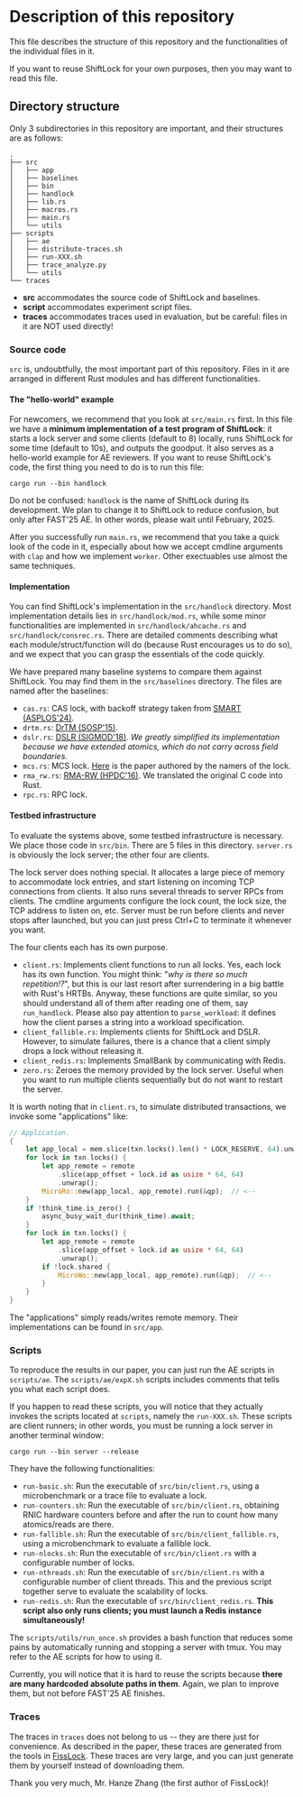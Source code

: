 # Description of this repository

This file describes the structure of this repository and the functionalities of the individual files in it.

If you want to reuse ShiftLock for your own purposes, then you may want to read this file. 

## Directory structure

Only 3 subdirectories in this repository are important, and their structures are as follows:

```
.
├── src
│   ├── app
│   ├── baselines
│   ├── bin
│   ├── handlock
│   ├── lib.rs
│   ├── macros.rs
│   ├── main.rs
│   └── utils
├── scripts
│   ├── ae
│   ├── distribute-traces.sh
│   ├── run-XXX.sh
│   ├── trace_analyze.py
│   └── utils
└── traces
```

* **src** accommodates the source code of ShiftLock and baselines.
* **script** accommodates experiment script files.
* **traces** accommodates traces used in evaluation, but be careful: files in it are NOT used directly!

### Source code

`src` is, undoubtfully, the most important part of this repository.
Files in it are arranged in different Rust modules and has different functionalities.

#### The "hello-world" example

For newcomers, we recommend that you look at `src/main.rs` first.
In this file we have a **minimum implementation of a test program of ShiftLock**: it starts a lock server and some clients (default to 8) locally, runs ShiftLock for some time (default to 10s), and outputs the goodput.
It also serves as a hello-world example for AE reviewers.
If you want to reuse ShiftLock's code, the first thing you need to do is to run this file:

```shell
cargo run --bin handlock
```

Do not be confused: `handlock` is the name of ShiftLock during its development.
We plan to change it to ShiftLock to reduce confusion, but only after FAST'25 AE. In other words, please wait until February, 2025.

After you successfully run `main.rs`, we recommend that you take a quick look of the code in it, especially about how we accept cmdline arguments with `clap` and how we implement `worker`.
Other exectuables use almost the same techniques.

#### Implementation

You can find ShiftLock's implementation in the `src/handlock` directory.
Most implementation details lies in `src/handlock/mod.rs`, while some minor functionalities are implemented in `src/handlock/ahcache.rs` and `src/handlock/consrec.rs`.
There are detailed comments describing what each module/struct/function will do (because Rust encourages us to do so), and we expect that you can grasp the essentials of the code quickly.

We have prepared many baseline systems to compare them against ShiftLock.
You may find them in the `src/baselines` directory.
The files are named after the baselines:

* `cas.rs`: CAS lock, with backoff strategy taken from [SMART (ASPLOS'24)](https://dl.acm.org/doi/10.1145/3617232.3624857).
* `drtm.rs`: [DrTM (SOSP'15)](https://dl.acm.org/doi/10.1145/2815400.2815419).
* `dslr.rs`: [DSLR (SIGMOD'18)](https://dl.acm.org/doi/10.1145/3183713.3196890). _We greatly simplified its implementation because we have extended atomics, which do not carry across field boundaries._
* `mcs.rs`: MCS lock. [Here](https://dl.acm.org/doi/10.1145/103727.103729) is the paper authored by the namers of the lock.
* `rma_rw.rs`: [RMA-RW (HPDC'16)](https://dl.acm.org/doi/10.1145/2907294.2907323). We translated the original C code into Rust.
* `rpc.rs`: RPC lock.

#### Testbed infrastructure

To evaluate the systems above, some testbed infrastructure is necessary.
We place those code in `src/bin`.
There are 5 files in this directory.
`server.rs` is obviously the lock server; the other four are clients.

The lock server does nothing special.
It allocates a large piece of memory to accommodate lock entries, and start listening on incoming TCP connections from clients.
It also runs several threads to server RPCs from clients.
The cmdline arguments configure the lock count, the lock size, the TCP address to listen on, etc.
Server must be run before clients and never stops after launched, but you can just press Ctrl+C to terminate it whenever you want.

The four clients each has its own purpose.

* `client.rs`: Implements client functions to run all locks. Yes, each lock has its own function.
               You might think: "_why is there so much repetition!?_", but this is our last resort after surrendering in a big battle with Rust's HRTBs.
               Anyway, these functions are quite similar, so you should understand all of them after reading one of them, say `run_handlock`.
               Please also pay attention to `parse_workload`: it defines how the client parses a string into a workload specification.
* `client_fallible.rs`: Implements clients for ShiftLock and DSLR. However, to simulate failures, there is a chance that a client simply drops a lock without releasing it.
* `client_redis.rs`: Implements SmallBank by communicating with Redis.
* `zero.rs`: Zeroes the memory provided by the lock server. Useful when you want to run multiple clients sequentially but do not want to restart the server.

It is worth noting that in `client.rs`, to simulate distributed transactions, we invoke some "applications" like:

```rust
// Application.
{
    let app_local = mem.slice(txn.locks().len() * LOCK_RESERVE, 64).unwrap();
    for lock in txn.locks() {
        let app_remote = remote
            .slice(app_offset + lock.id as usize * 64, 64)
            .unwrap();
        MicroRo::new(app_local, app_remote).run(&qp);  // <--
    }
    if !think_time.is_zero() {
        async_busy_wait_dur(think_time).await;
    }
    for lock in txn.locks() {
        let app_remote = remote
            .slice(app_offset + lock.id as usize * 64, 64)
            .unwrap();
        if !lock.shared {
            MicroWo::new(app_local, app_remote).run(&qp);  // <--
        }
    }
}
```

The "applications" simply reads/writes remote memory.
Their implementations can be found in `src/app`.

### Scripts

To reproduce the results in our paper, you can just run the AE scripts in `scripts/ae`.
The `scripts/ae/expX.sh` scripts includes comments that tells you what each script does.

If you happen to read these scripts, you will notice that they actually invokes the scripts located at `scripts`, namely the `run-XXX.sh`.
These scripts are client runners; in other words, you must be running a lock server in another terminal window:

```shell
cargo run --bin server --release
```

They have the following functionalities:

* `run-basic.sh`: Run the executable of `src/bin/client.rs`, using a microbenchmark or a trace file to evaluate a lock.
* `run-counters.sh`: Run the executable of `src/bin/client.rs`, obtaining RNIC hardware counters before and after the run to count how many atomics/reads are there.
* `run-fallible.sh`: Run the executable of `src/bin/client_fallible.rs`, using a microbenchmark to evaluate a fallible lock.
* `run-nlocks.sh`: Run the executable of `src/bin/client.rs` with a configurable number of locks.
* `run-nthreads.sh`: Run the executable of `src/bin/client.rs` with a configurable number of client threads. This and the previous script together serve to evaluate the scalability of locks.
* `run-redis.sh`: Run the executable of `src/bin/client_redis.rs`. **This script also only runs clients; you must launch a Redis instance simultaneously!**

The `scripts/utils/run_once.sh` provides a bash function that reduces some pains by automatically running and stopping a server with tmux.
You may refer to the AE scripts for how to using it.

Currently, you will notice that it is hard to reuse the scripts because **there are many hardcoded absolute paths in them**.
Again, we plan to improve them, but not before FAST'25 AE finishes.

### Traces

The traces in `traces` does not belong to us -- they are there just for convenience.
As described in the paper, these traces are generated from the tools in [FissLock](https://www.usenix.org/conference/osdi24/presentation/zhang-hanze).
These traces are very large, and you can just generate them by yourself instead of downloading them.

Thank you very much, Mr. Hanze Zhang (the first author of FissLock)!
